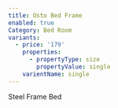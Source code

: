 ```yaml
---
title: Osto Bed Frame
enabled: true
Category: Bed Room
variants:
  - price: '179'
    properties:
      - propertyType: size
        propertyValue: single
    varientName: single
---
```

Steel Frame Bed
